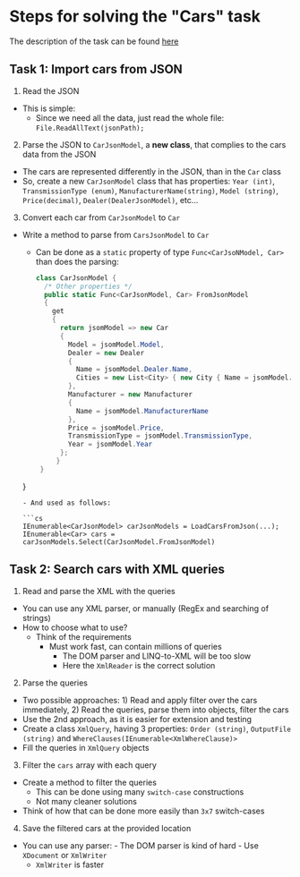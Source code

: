 # Steps for solving the "Cars" task

The description of the task can be found [here](/DESCRIPTION.md)

##  Task 1: Import cars from JSON

1.  Read the JSON
  - This is simple:
    - Since we need all the data, just read the whole file: `File.ReadAllText(jsonPath);`    
2.  Parse the JSON to `CarJsonModel`, a **new class**, that complies to the cars data from the JSON
  - The cars are represented differently in the JSON, than in the `Car` class
  - So, create a new `CarJsonModel` class that has properties: `Year (int)`, `TransmissionType (enum)`, `ManufacturerName(string)`, `Model (string)`, `Price(decimal)`, `Dealer(DealerJsonModel)`, etc...

3.  Convert each car from `CarJsonModel` to `Car`
  - Write a method to parse from `CarsJsonModel` to `Car`
    - Can be done as a `static` property of type `Func<CarJsoNModel, Car>` than does the parsing:

      ```cs
      class CarJsonModel {
        /* Other properties */
        public static Func<CarJsonModel, Car> FromJsonModel
        {
          get
          {
            return jsomModel => new Car
            {
              Model = jsomModel.Model,
              Dealer = new Dealer
              {
                Name = jsomModel.Dealer.Name,
                Cities = new List<City> { new City { Name = jsomModel.Dealer.City } }
              },
              Manufacturer = new Manufacturer
              {
                Name = jsomModel.ManufacturerName
              },
              Price = jsomModel.Price,
              TransmissionType = jsomModel.TransmissionType,
              Year = jsomModel.Year
            };
           }
       }
     }
      ```
    - And used as follows:

      ```cs
      IEnumerable<CarJsonModel> carJsonModels = LoadCarsFromJson(...);
      IEnumerable<Car> cars = carJsonModels.Select(CarJsonModel.FromJsonModel)
      ```

##  Task 2: Search cars with XML queries

1.  Read and parse the XML with the queries
  - You can use any XML parser, or manually (RegEx and searching of strings)
  - How to choose what to use?
    - Think of the requirements
      - Must work fast, can contain millions of queries
        - The DOM parser and LINQ-to-XML will be too slow
        - Here the `XmlReader` is the correct solution  
2.  Parse the queries
  - Two possible approaches: 1) Read and apply filter over the cars immediately, 2) Read the queries, parse them into objects, filter the cars
  - Use the 2nd approach, as it is easier for extension and testing
  - Create a class `XmlQuery`, having 3 properties: `Order (string)`, `OutputFile (string)` and `WhereClauses(IEnumerable<XmlWhereClause)>`
  - Fill the queries in `XmlQuery` objects  
3.  Filter the `cars` array with each query
  - Create a method to filter the queries
    - This can be done using many `switch-case` constructions
    - Not many cleaner solutions
  - Think of how that can be done more easily than `3x7` switch-cases  
4.  Save the filtered cars at the provided location
  -   You can use any parser:
    - The DOM parser is kind of hard
    - Use `XDocument` or `XmlWriter`
      - `XmlWriter` is faster      
